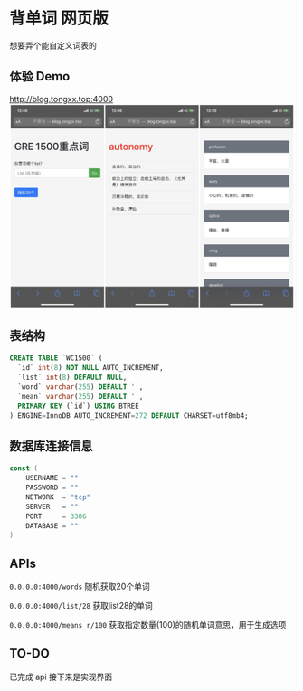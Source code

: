 # 背单词 网页版
想要弄个能自定义词表的

## 体验 Demo
http://blog.tongxx.top:4000
![demo](https://raw.githubusercontent.com/IvyB/recite_word_web/master/demo.JPG)

## 表结构
``` sql
CREATE TABLE `WC1500` (
  `id` int(8) NOT NULL AUTO_INCREMENT,
  `list` int(8) DEFAULT NULL,
  `word` varchar(255) DEFAULT '',
  `mean` varchar(255) DEFAULT '',
  PRIMARY KEY (`id`) USING BTREE
) ENGINE=InnoDB AUTO_INCREMENT=272 DEFAULT CHARSET=utf8mb4;
```

## 数据库连接信息
```go
const (
	USERNAME = ""
	PASSWORD = ""
	NETWORK  = "tcp"
	SERVER   = ""
	PORT     = 3306
	DATABASE = ""
)
```

## APIs

`0.0.0.0:4000/words` 
随机获取20个单词

`0.0.0.0:4000/list/28` 
获取list28的单词

`0.0.0.0:4000/means_r/100` 
获取指定数量(100)的随机单词意思，用于生成选项

## TO-DO
已完成 api
接下来是实现界面
